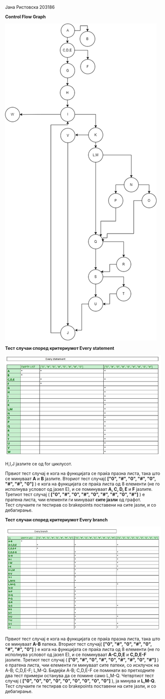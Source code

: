  Јана Ристовска 203186

**Control Flow Graph**

![](images/CFG_lab02_203186.png)

**Тест случаи според критериумот Every statement**

![](images/C0_si_lab2.jpg)

H,I,J јазлите се од for циклусот.

Првиот тест случај е кога на функцијата се праќа празна листа, така што се минуваат **А** и **В** јазлите. 
Вториот тест случај( **["0", "#", "0", "#", "0", "#", "#", "0"]** ) е кога на функцијата се праќа листа од 8 елементи (не го исполнува условот од јазел Е), и се поминуваат **А, C, D, E** и **F** јазлите. 
Третиот тест случај ( **["0", "#", "0", "#", "0", "#", "#", "0", "#"]**  ) е пратена листа, чии елементи ги минуваат **сите јазли** од графот. <br />
Тест случаите ги тестирав со brakepoints поставени на сите јазли, и со дебагирање. 

**Тест случаи според критериумот Every branch**

![](images/C1_si_lab2.jpg)

Првиот тест случај е кога на функцијата се праќа празна листа, така што се минуваат **А-B** патека. 
Вториот тест случај( **["0", "#", "0", "#", "0", "#", "#", "0"]** ) е кога на функцијата се праќа листа од 8 елементи (не го исполнува условот од јазел Е), и се поминуваат **А-C,D,E** и **C,D,E-F** јазлите. 
Третиот тест случај ( **["0", "#", "0", "#", "0", "#", "#", "0", "#"]**  ) е пратена листа, чии елементи ги минуваат сите патеки, со исклучок на A-B; C,D,E-F; L,M-Q. Бидејќи A-B; C,D,E-F се поминати во претходните два тест примери останува да се помине само L,M-Q. Четвртиот тест случај ( **["0", "0", "0", "0", "0", "0", "0", "0", "0"]**  ), ја минува и **L,M-Q**. <br />
Тест случаите ги тестирав со brakepoints поставени на сите јазли, и со дебагирање. 
